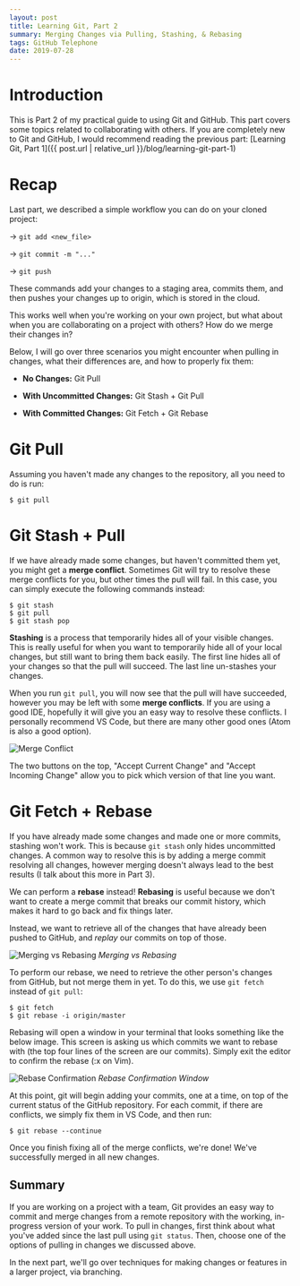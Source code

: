 ```yaml
---
layout: post
title: Learning Git, Part 2
summary: Merging Changes via Pulling, Stashing, & Rebasing
tags: GitHub Telephone
date: 2019-07-28
---
```

# Introduction
This is Part 2 of my practical guide to using Git and GitHub. This part covers some topics related to collaborating with others. If you are completely new to Git and GitHub, I would recommend reading the previous part: [Learning Git, Part 1]({{ post.url | relative_url }}/blog/learning-git-part-1)

# Recap
Last part, we described a simple workflow you can do on your cloned project:

→ `git add <new_file>`

→ `git commit -m "..."`

→ `git push`

These commands add your changes to a staging area, commits them, and then pushes your changes up to origin, which is stored in the cloud.

This works well when you're working on your own project, but what about when you are collaborating on a project with others? How do we merge their changes in?

Below, I will go over three scenarios you might encounter when pulling in changes, what their differences are, and how to properly fix them:

- **No Changes:** Git Pull

- **With Uncommitted Changes:** Git Stash + Git Pull

- **With Committed Changes:** Git Fetch + Git Rebase


# Git Pull
Assuming you haven't made any changes to the repository, all you need to do is run:
```git
$ git pull
```

# Git Stash + Pull
If we have already made some changes, but haven't committed them yet, you might get a **merge conflict**. Sometimes Git will try to resolve these merge conflicts for you, but other times the pull will fail. In this case, you can simply execute the following commands instead:

```git
$ git stash
$ git pull
$ git stash pop
```

**Stashing** is a process that temporarily hides all of your visible changes. This is really useful for when you want to temporarily hide all of your local changes, but still want to bring them back easily. The first line hides all of your changes so that the pull will succeed. The last line un-stashes your changes.

When you run `git pull`, you will now see that the pull will have succeeded, however you may be left with some **merge conflicts**. If you are using a good IDE, hopefully it will give you an easy way to resolve these conflicts. I personally recommend VS Code, but there are many other good ones (Atom is also a good option).

![Merge Conflict](/blog/images/github-tutorial/merge-conflict.png)

The two buttons on the top, "Accept Current Change" and "Accept Incoming Change" allow you to pick which version of that line you want.

# Git Fetch + Rebase
If you have already made some changes and made one or more commits, stashing won't work. This is because `git stash` only hides uncommitted changes. A common way to resolve this is by adding a merge commit resolving all changes, however merging doesn't always lead to the best results (I talk about this more in Part 3).

We can perform a **rebase** instead! **Rebasing** is useful because we don't want to create a merge commit that breaks our commit history, which makes it hard to go back and fix things later.

Instead, we want to retrieve all of the changes that have already been pushed to GitHub, and *replay* our commits on top of those.

![Merging vs Rebasing](/blog/images/github-tutorial/merge-vs-rebase.svg)
*Merging vs Rebasing*

To perform our rebase, we need to retrieve the other person's changes from GitHub, but not merge them in yet. To do this, we use `git fetch` instead of `git pull`:

```git
$ git fetch
$ git rebase -i origin/master
```

Rebasing will open a window in your terminal that looks something like the below image. This screen is asking us which commits we want to rebase with (the top four lines of the screen are our commits). Simply exit the editor to confirm the rebase (:x on Vim).

![Rebase Confirmation](/blog/images/github-tutorial/rebase-vim.png)
*Rebase Confirmation Window*

At this point, git will begin adding your commits, one at a time, on top of the current status of the GitHub repository. For each commit, if there are conflicts, we simply fix them in VS Code, and then run:
```git
$ git rebase --continue
```

Once you finish fixing all of the merge conflicts, we're done! We've successfully merged in all new changes.

## Summary
If you are working on a project with a team, Git provides an easy way to commit and merge changes from a remote repository with the working, in-progress version of your work. To pull in changes, first think about what you've added since the last pull using `git status`. Then, choose one of the options of pulling in changes we discussed above.

In the next part, we'll go over techniques for making changes or features in a larger project, via branching.
